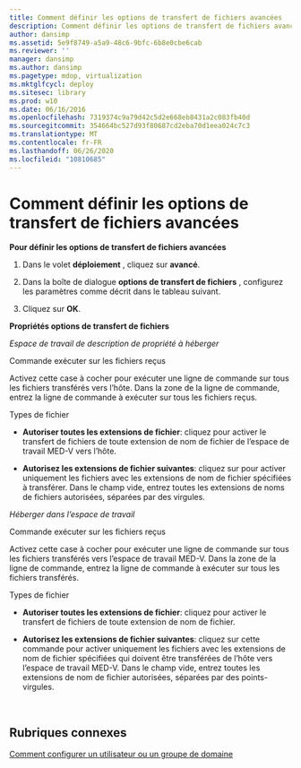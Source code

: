 ```yaml
---
title: Comment définir les options de transfert de fichiers avancées
description: Comment définir les options de transfert de fichiers avancées
author: dansimp
ms.assetid: 5e9f8749-a5a9-48c6-9bfc-6b8e0cbe6cab
ms.reviewer: ''
manager: dansimp
ms.author: dansimp
ms.pagetype: mdop, virtualization
ms.mktglfcycl: deploy
ms.sitesec: library
ms.prod: w10
ms.date: 06/16/2016
ms.openlocfilehash: 7319374c9a79d42c5d2e668eb8431a2c083fb40d
ms.sourcegitcommit: 354664bc527d93f80687cd2eba70d1eea024c7c3
ms.translationtype: MT
ms.contentlocale: fr-FR
ms.lasthandoff: 06/26/2020
ms.locfileid: "10810685"
---
```

# Comment définir les options de transfert de fichiers avancées


**Pour définir les options de transfert de fichiers avancées**

1.  Dans le volet **déploiement** , cliquez sur **avancé**.

2.  Dans la boîte de dialogue **options de transfert de fichiers** , configurez les paramètres comme décrit dans le tableau suivant.

3.  Cliquez sur **OK**.

**Propriétés options de transfert de fichiers**

*Espace de travail de description de propriété à héberger*

Commande exécuter sur les fichiers reçus

Activez cette case à cocher pour exécuter une ligne de commande sur tous les fichiers transférés vers l’hôte. Dans la zone de la ligne de commande, entrez la ligne de commande à exécuter sur tous les fichiers reçus.

Types de fichier

-   **Autoriser toutes les extensions de fichier**: cliquez pour activer le transfert de fichiers de toute extension de nom de fichier de l’espace de travail MED-V vers l’hôte.

-   **Autorisez les extensions de fichier suivantes**: cliquez sur pour activer uniquement les fichiers avec les extensions de nom de fichier spécifiées à transférer. Dans le champ vide, entrez toutes les extensions de noms de fichiers autorisées, séparées par des virgules.

*Héberger dans l’espace de travail*

Commande exécuter sur les fichiers reçus

Activez cette case à cocher pour exécuter une ligne de commande sur tous les fichiers transférés vers l’espace de travail MED-V. Dans la zone de la ligne de commande, entrez la ligne de commande à exécuter sur tous les fichiers transférés.

Types de fichier

-   **Autoriser toutes les extensions de fichier**: cliquez pour activer le transfert de fichiers de toute extension de nom de fichier.

-   **Autorisez les extensions de fichier suivantes**: cliquez sur cette commande pour activer uniquement les fichiers avec les extensions de nom de fichier spécifiées qui doivent être transférées de l’hôte vers l’espace de travail MED-V. Dans le champ vide, entrez toutes les extensions de nom de fichier autorisées, séparées par des points-virgules.

 

## Rubriques connexes


[Comment configurer un utilisateur ou un groupe de domaine](how-to-configure-a-domain-user-or-groupmedvv2.md)

 

 





